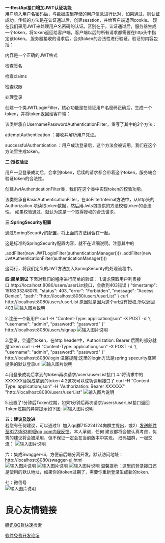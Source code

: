  **一:RestApi接口增加JWT认证功能**  
用户填入用户名密码后，与数据库里存储的用户信息进行比对，如果通过，则认证成功。传统的方法是在认证通过后，创建sesstion，并给客户端返回cookie。
现在我们采用JWT来处理用户名密码的认证。区别在于，认证通过后，服务器生成一个token，将token返回给客户端，客户端以后的所有请求都需要在http头中指定该token。
服务器接收的请求后，会对token的合法性进行验证。验证的内容包括：

内容是一个正确的JWT格式

检查签名

检查claims

检查权限

处理登录

创建一个类JWTLoginFilter，核心功能是在验证用户名密码正确后，生成一个token，并将token返回给客户端：

该类继承自UsernamePasswordAuthenticationFilter，重写了其中的2个方法：

attemptAuthentication ：接收并解析用户凭证。

successfulAuthentication ：用户成功登录后，这个方法会被调用，我们在这个方法里生成token。


 **二:授权验证** 

用户一旦登录成功后，会拿到token，后续的请求都会带着这个token，服务端会验证token的合法性。

创建JwtAuthenticationFilter类，我们在这个类中实现token的校验功能。

该类继承自BasicAuthenticationFilter，在doFilterInternal方法中，从http头的Authorization 项读取token数据，然后用Jwts包提供的方法校验token的合法性。
如果校验通过，就认为这是一个取得授权的合法请求。


 **三:SpringSecurity配置** 

通过SpringSecurity的配置，将上面的方法组合在一起。

这是标准的SpringSecurity配置内容，就不在详细说明。注意其中的


.addFilter(new JWTLoginFilter(authenticationManager()))
.addFilter(new JwtAuthenticationFilter(authenticationManager()))

这两行，将我们定义的JWT方法加入SpringSecurity的处理流程中。


 **四:简单测试** 
下面对我们的程序进行简单的验证： 
1.请求获取用户列表接口:http://localhost:8080/users/userList接口，会收到403错误 
{
    "timestamp": 1518333248079,
    "status": 403,
    "error": "Forbidden",
    "message": "Access Denied",
    "path": "http://localhost:8080/users/userList"
}
curl http://localhost:8080/users/userList 
原因就是因为这个url没有授权,所以返回403 
![输入图片说明](https://gitee.com/uploads/images/2018/0211/154022_8d9806ae_130820.png "jwt-1.png")


2.注册一个新用户 
curl -H "Content-Type: application/json" -X POST -d '{ 
    "username": "admin", 
    "password": "password" 
}' http://localhost:8080/users/signup 
![输入图片说明](https://gitee.com/uploads/images/2018/0211/154042_74fb2aa6_130820.png "jwt-2.png")


3.登录，会返回token，在http header中，Authorization: Bearer 后面的部分就是token 
curl -i -H "Content-Type: application/json" -X POST -d '{ 
    "username": "admin", 
    "password": "password" 
}' http://localhost:8080/login 
温馨提醒:这里的login方法是spring specurity框架提供的默认登录url
![输入图片说明](https://gitee.com/uploads/images/2018/0211/154308_9576ce90_130820.png "jwt-3.png")


4.用登录成功后拿到的token再次请求/users/userList接口 
 4.1将请求中的XXXXXX替换成拿到的token 
 4.2这次可以成功调用接口了 
curl -H "Content-Type: application/json" 
-H "Authorization: Bearer XXXXXX" 
"http://localhost:8080/users/userList"
![输入图片说明](https://gitee.com/uploads/images/2018/0211/154315_241cd6b2_130820.png "jwt-4.png")

5.设置了1分钟后Token过期，如果1分钟后再次请求/users/userList接口返回Token过期的异常提示如下图: 
![输入图片说明](https://gitee.com/uploads/images/2018/0411/231525_74189dfe_130820.png "Token过期.png")

 **五：建议及改进**  
若您有任何建议，可以通过1）加入qq群715224124向群主提出，或2）发送邮件至827358369@qq.com向我反馈。本人承诺，任何 
建议都将会被认真考虑，优秀的建议将会被采用，但不保证一定会在当前版本中实现。 
扫码加群，一起交流： 
![输入图片说明](https://images.gitee.com/uploads/images/2018/0713/090805_8a9588f2_130820.jpeg "QQ群图片.jpg")

六：集成Swagger-ui，方便前后端分离开发，默认访问地址：http://localhost:8080/swagger-ui.html  
![输入图片说明](https://gitee.com/uploads/images/2018/0606/144813_c5dfeec8_130820.png "1.png")
![输入图片说明](https://gitee.com/uploads/images/2018/0606/144822_b3698637_130820.png "22.png")
![输入图片说明](https://gitee.com/uploads/images/2018/0606/144830_d28eda7f_130820.png "2.png")
温馨提示：这里的登录接口还是使用的默认地址，如果你的token过期了，需要你重新登录生成新的token. 

七：微信号  
![输入图片说明](https://images.gitee.com/uploads/images/2018/1106/120321_db93bba7_130820.jpeg "个人微信.jpg")







 # 良心友情链接

[腾讯QQ群快速检索](http://u.720life.cn/s/8cf73f7c)

[软件免费开发论坛](http://u.720life.cn/s/bbb01dc0)